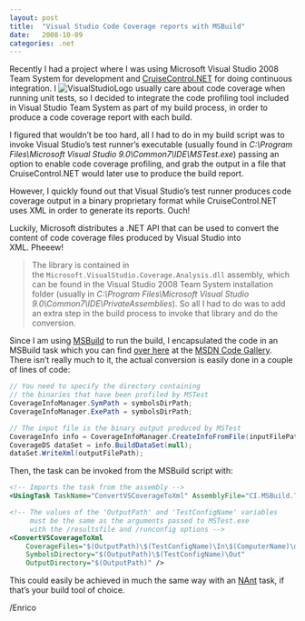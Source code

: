 ```yaml
---
layout: post
title:  "Visual Studio Code Coverage reports with MSBuild"
date:   2008-10-09
categories: .net
---
```


Recently I had a project where I was using Microsoft Visual Studio 2008 Team System for development and [CruiseControl.NET][1] for doing continuous integration. I <img alt="VisualStudioLogo" src="http://megakemp.files.wordpress.com/2008/10/visualstudiologo-thumb.jpg?w=104&h=67" class="article" /> usually care about code coverage when running unit tests, so I decided to integrate the code profiling tool included in Visual Studio Team System as part of my build process, in order to produce a code coverage report with each build.

I figured that wouldn’t be too hard, all I had to do in my build script was to invoke Visual Studio’s test runner’s executable (usually found in _C:\Program Files\Microsoft Visual Studio 9.0\Common7\IDE\MSTest.exe_) passing an option to enable code coverage profiling, and grab the output in a file that CruiseControl.NET would later use to produce the build report.

However, I quickly found out that Visual Studio’s test runner produces code coverage output in a binary proprietary format while CruiseControl.NET uses XML in order to generate its reports. Ouch!

Luckily, Microsoft distributes a .NET API that can be used to convert the content of code coverage files produced by Visual Studio into XML. Pheeew!

> The library is contained in the `Microsoft.VisualStudio.Coverage.Analysis.dll` assembly, which can be found in the Visual Studio 2008 Team System installation folder (usually in _C:\Program Files\Microsoft Visual Studio 9.0\Common7\IDE\PrivateAssemblies_). So all I had to do was to add an extra step in the build process to invoke that library and do the conversion.

Since I am using [MSBuild][2] to run the build, I encapsulated the code in an MSBuild task which you can find [over here][3] at the [MSDN Code Gallery][4]. There isn’t really much to it, the actual conversion is easily done in a couple of lines of code:

```csharp
// You need to specify the directory containing
// the binaries that have been profiled by MSTest
CoverageInfoManager.SymPath = symbolsDirPath;
CoverageInfoManager.ExePath = symbolsDirPath;

// The input file is the binary output produced by MSTest
CoverageInfo info = CoverageInfoManager.CreateInfoFromFile(inputFilePath);
CoverageDS dataSet = info.BuildDataSet(null);
dataSet.WriteXml(outputFilePath);
```

Then, the task can be invoked from the MSBuild script with:

```xml
<!-- Imports the task from the assembly -->
<UsingTask TaskName="ConvertVSCoverageToXml" AssemblyFile="CI.MSBuild.Tasks.dll" />

<!-- The values of the 'OutputPath' and 'TestConfigName' variables
     must be the same as the arguments passed to MSTest.exe
     with the /resultsfile and /runconfig options -->
<ConvertVSCoverageToXml
    CoverageFiles="$(OutputPath)\$(TestConfigName)\In\$(ComputerName)\data.coverage"
    SymbolsDirectory="$(OutputPath)\$(TestConfigName)\Out"
    OutputDirectory="$(OutputPath)" />
```

This could easily be achieved in much the same way with an [NAnt][5] task, if that’s your build tool of choice.

/Enrico

[1]: http://www.cruisecontrolnet.org/
[2]: http://channel9.msdn.com/wiki/msbuild/homepage/
[3]: http://code.msdn.microsoft.com/vscoveragetoxmltask
[4]: http://code.msdn.microsoft.com
[5]: http://nant.sourceforge.net/
